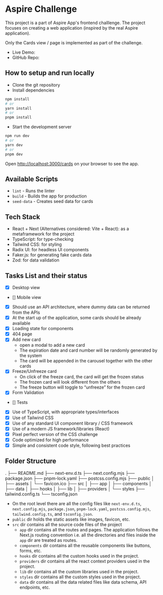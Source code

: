 # Aspire Challenge

This project is a part of Aspire App's frontend challlenge.
The project focuses on creating a web application (inspired by the real Aspire application).

Only the Cards view / page is implemented as part of the challenge.

- Live Demo:
- GitHub Repo:

## How to setup and run locally

- Clone the git repository
- Install dependencies

```bash
npm install
# or
yarn install
# or
pnpm install
```

- Start the development server

```bash
npm run dev
# or
yarn dev
# or
pnpm dev
```

Open [http://localhost:3000/cards](http://localhost:3000/cards) on your browser to see the app.

## Available Scripts

- `lint` - Runs the linter
- `build` - Builds the app for production
- `seed-data` - Creates seed data for cards

## Tech Stack

- React + Next (Alternatives considered: Vite + React): as a metaframework for the project
- TypeScript: for type-checking
- Tailwind CSS: for styling
- Radix UI: for headless UI components
- Faker.js: for generating fake cards data
- Zod: for data validation

## Tasks List and their status

- [x] Desktop view
- [] Mobile view
- [x] Should use an API architecture, where dummy data can be returned from the APIs
- [x] At the start up of the application, some cards should be already available
- [x] Loading state for components
- [x] 404 page
- [x] Add new card
  - open a modal to add a new card
  - The expiration date and
    card number will be randomly generated by the system
  - The card will be appended in the carousel together with the other cards
- [x] Freeze/Unfreeze card
  - On click of the freeze card, the card will get the frozen status
  - The frozen card will look different from the others
  - The freeze button will toggle to “unfreeze” for the frozen card
- [x] Form Validation
- [] Tests
- [x] Use of TypeScript, with appropriate types/interfaces
- [x] Use of Tailwind CSS
- [x] Use of any standard UI component library / CSS framework
- [x] Use of a modern JS framework/libraries (React)
- [x] Pixel perfect version of the CSS challenge
- [x] Code optimized for high performance
- [x] Simple and consistent code style, following best practices

## Folder Structure

.
├── README.md
├── next-env.d.ts
├── next.config.mjs
├── package.json
├── pnpm-lock.yaml
├── postcss.config.mjs
├── public
│ ├── assets
│ └── favicon.ico
├── src
│ ├── app
│ ├── components
│ ├── data
│ ├── hooks
│ ├── lib
│ ├── providers
│ └── styles
├── tailwind.config.ts
└── tsconfig.json

- On the root level there are all the config files like `next-env.d.ts`, `next.config.mjs`, `package.json`, `pnpm-lock.yaml`, `postcss.config.mjs`, `tailwind.config.ts`, and `tsconfig.json`.
- `public` dir holds the static assets like images, favicon, etc.
- `src` dir contains all the source code files of the project
  - `app` dir contains all the routes and pages. The application follows the Next.js routing convention i.e. all the directories and files inside the `app` dir are treated as routes.
  - `components` dir contains all the reusable components like buttons, forms, etc.
  - `hooks` dir contains all the custom hooks used in the project.
  - `providers` dir contains all the react context providers used in the project.
  - `lib` dir contains all the custom libraries used in the project.
  - `styles` dir contains all the custom styles used in the project.
  - `data` dir contains all the data related files like data schema, API endpoints, etc.

